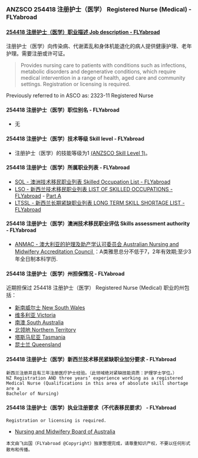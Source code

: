 ### ANZSCO 254418 注册护士（医学） Registered Nurse (Medical) - FLYabroad ###

####  [254418 注册护士（医学）职业描述 Job description - FLYabroad](http://www.flyabroadvisa.com/anzsco/2544.html#254418)

注册护士（医学）向传染病、代谢紊乱和身体机能退化的病人提供健康护理、老年护理。需要注册或许可证。

> Provides nursing care to patients with conditions such as infections, metabolic disorders and degenerative conditions, which require medical intervention in a range of health, aged care and community settings. Registration or licensing is required.

Previously referred to in ASCO as: 
2323-11 Registered Nurse

#### 254418 注册护士（医学）职位别名 - FLYabroad
 
- 无

#### 254418 注册护士（医学）技术等级 Skill level - FLYabroad

- 注册护士（医学）的技能等级为1 [(ANZSCO Skill Level 1)](http://www.flyabroadvisa.com/anzsco/)。

#### 254418 注册护士（医学）所属职业列表 - FLYabroad

- [SOL - 澳洲技术移民职业列表 Skilled Occupation List - FLYabroad](http://www.flyabroadvisa.com/sol/)
- [LSO - 新西兰技术移民职业列表 LIST OF SKILLED OCCUPATIONS - FLYabroad](http://nz.flyabroadvisa.com/lso/) - [Part A](parta)
- [LTSSL - 新西兰长期紧缺职业列表 LONG TERM SKILL SHORTAGE LIST - FLYabroad](http://nz.flyabroadvisa.com/work-residence/ltssl.html)

#### 254418 注册护士（医学）澳洲技术移民职业评估 Skills assessment authority - FLYabroad

- [ANMAC - 澳大利亚的护理及助产学认可委员会 Australian Nursing and Midwifery Accreditation Council ](http://www.flyabroadvisa.com/ass/anmac.html)：A类雅思总分不低于7，2年有效期;至少3年全日制本科学历.

#### 254418 注册护士（医学）州担保情况 - FLYabroad

近期担保过 254418 注册护士（医学） Registered Nurse (Medical) 职业的州包括：

- [新南威尔士 New South Wales](http://www.flyabroadvisa.com/zdb/nsw.html)
- [维多利亚 Victoria](http://www.flyabroadvisa.com/zdb/vic.html)
- [南澳 South Australia](http://www.flyabroadvisa.com/zdb/sa.html)
- [北领地 Northern Territory](http://www.flyabroadvisa.com/zdb/nt.html)
- [塔斯马尼亚 Tasmania](http://www.flyabroadvisa.com/zdb/tas.html)
- [昆士兰 Queensland](http://www.flyabroadvisa.com/zdb/qld.html)

#### 254418 注册护士（医学）新西兰技术移民紧缺职业加分要求 - FLYabroad

    新西兰注册并且有三年注册医疗护士经验。（此领域绝对紧缺技能资质：护理学士学位。）
    NZ Registration AND three years’ experience working as a registered Medical Nurse (Qualifications in this area of absolute skill shortage are a
    Bachelor of Nursing)

#### 254418 注册护士（医学）执业注册要求（不代表移民要求） - FLYabroad

    Registration or licensing is required.

- [Nursing and Midwifery Board of Australia ](http://www.nursingmidwiferyboard.gov.au/)

`本文由飞出国（FLYabroad @Copyright）独家整理完成，请尊重知识产权，不要以任何形式散布和传播。`